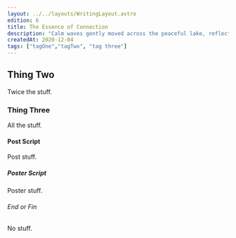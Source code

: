 ```yaml
---
layout: ../../layouts/WritingLayout.astro
edition: 6
title: The Essence of Connection
description: "Calm waves gently moved across the peaceful lake, reflecting the calmness around."
createdAt: 2020-12-04
tags: ["tagOne","tagTwo", "tag three"]
---
```


## Thing Two

Twice the stuff.

### Thing Three

All the stuff.

#### Post Script

Post stuff.

##### Poster Script

Poster stuff.

###### End or Fin

No stuff.